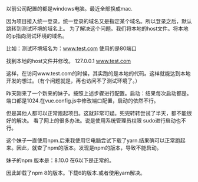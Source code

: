 以前公司配置的都是windows电脑。最近全部换成mac.

因为项目接入统一登录。统一登录的域名又是指定某个域名。所以登录之后，默认跳转到测试环境的域名上。
为了解决这个问题。我们将本地的host文件。将本地的ip指向测试环境的域名。

比如：测试环境域名为：www.test.com 使用的是80端口

找到本地的host文件并修改。
127.0.0.1 www.test.com

这样，在访问www.test.com的时候，其实跑的是本地的代码。这样就能达到本地开发的想过。（有个问题就是，再也访问不了测试环境了。）

昨天刚来了一个新来的妹子。按照上述步骤进行配置。启动：结果每次启动都是。端口都是1024.在vue.config.js中修改端口配置，启动的依然不行。

但是其他人都可以正常跑起项目。这就非常可疑。兜兜转转尝试了半天，都不能很好的解决。
看了网上的很多办法。说是使用系统管理员权限 sudo进行启动也不行。

这个妹子一直使用npm.后来我使用它电脑尝试下载了yarn.结果确可以正常跑起来。因此，就查了npm的版本。发现是npm的版本，导致不能启动。

妹子的npm 版本是：8.10.0
在6以下是正常的。

因此卸载了npm 8的版本。下载6的版本.或者使用yarn解决。
